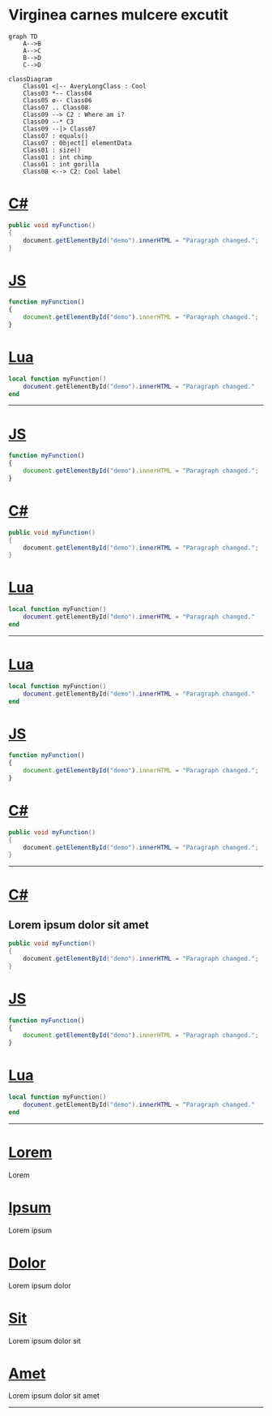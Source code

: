 # Virginea carnes mulcere excutit

```mermaid
graph TD
    A-->B
    A-->C
    B-->D
    C-->D
```

```mermaid
classDiagram
    Class01 <|-- AveryLongClass : Cool
    Class03 *-- Class04
    Class05 o-- Class06
    Class07 .. Class08
    Class09 --> C2 : Where am i?
    Class09 --* C3
    Class09 --|> Class07
    Class07 : equals()
    Class07 : Object[] elementData
    Class01 : size()
    Class01 : int chimp
    Class01 : int gorilla
    Class08 <--> C2: Cool label
```

# [C#](#tab/tab1-0)
```cs
public void myFunction()
{
    document.getElementById("demo").innerHTML = "Paragraph changed.";
}
```
# [JS](#tab/tab1-1)
```js
function myFunction()
{
    document.getElementById("demo").innerHTML = "Paragraph changed.";
}
```
# [Lua](#tab/tab1-2)
```lua
local function myFunction()
    document.getElementById("demo").innerHTML = "Paragraph changed."
end
```
***

# [JS](#tab/tab1-1)
```js
function myFunction()
{
    document.getElementById("demo").innerHTML = "Paragraph changed.";
}
```
# [C#](#tab/tab1-0)
```cs
public void myFunction()
{
    document.getElementById("demo").innerHTML = "Paragraph changed.";
}
```
# [Lua](#tab/tab1-2)
```lua
local function myFunction()
    document.getElementById("demo").innerHTML = "Paragraph changed."
end
```
***

# [Lua](#tab/tab1-2)
```lua
local function myFunction()
    document.getElementById("demo").innerHTML = "Paragraph changed."
end
```
# [JS](#tab/tab1-1)
```js
function myFunction()
{
    document.getElementById("demo").innerHTML = "Paragraph changed.";
}
```
# [C#](#tab/tab1-0)
```cs
public void myFunction()
{
    document.getElementById("demo").innerHTML = "Paragraph changed.";
}
```
***

# [C#](#tab/tab2-0)
## Lorem ipsum dolor sit amet
```cs
public void myFunction()
{
    document.getElementById("demo").innerHTML = "Paragraph changed.";
}
```
# [JS](#tab/tab2-1)
```js
function myFunction()
{
    document.getElementById("demo").innerHTML = "Paragraph changed.";
}
```
# [Lua](#tab/tab2-2)
```lua
local function myFunction()
    document.getElementById("demo").innerHTML = "Paragraph changed."
end
```
***

# [Lorem](#tab/tab3-0)
Lorem
# [Ipsum](#tab/tab3-1)
Lorem ipsum
# [Dolor](#tab/tab3-2)
Lorem ipsum dolor
# [Sit](#tab/tab3-3)
Lorem ipsum dolor sit
# [Amet](#tab/tab3-4)
Lorem ipsum dolor sit amet
***
